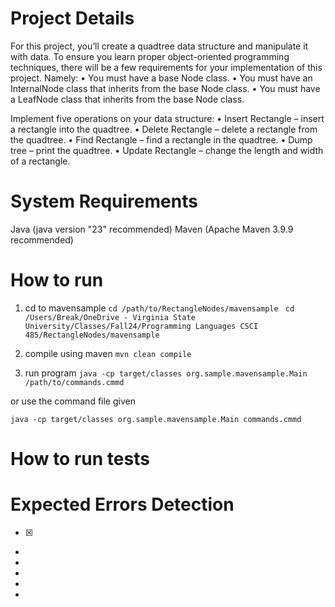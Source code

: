 # Project Details
For this project, you’ll create a quadtree data structure and manipulate it with data. To ensure you learn
proper object-oriented programming techniques, there will be a few requirements for your
implementation of this project. Namely:
• You must have a base Node class.
• You must have an InternalNode class that inherits from the base Node class.
• You must have a LeafNode class that inherits from the base Node class.

Implement five operations on your data structure:
• Insert Rectangle – insert a rectangle into the quadtree.
• Delete Rectangle – delete a rectangle from the quadtree.
• Find Rectangle – find a rectangle in the quadtree.
• Dump tree – print the quadtree.
• Update Rectangle – change the length and width of a rectangle.

# System Requirements
Java (java version "23" recommended)
Maven (Apache Maven 3.9.9 recommended)


# How to run 
1) cd to mavensample
```cd /path/to/RectangleNodes/mavensample ```
``` cd /Users/Break/OneDrive - Virginia State University/Classes/Fall24/Programming Languages CSCI 485/RectangleNodes/mavensample ```


2) compile using maven
``` mvn clean compile  ```

3) run program
``` java -cp target/classes org.sample.mavensample.Main /path/to/commands.cmmd ```

or use the command file given

``` java -cp target/classes org.sample.mavensample.Main commands.cmmd ```


# How to run tests




# Expected Errors Detection

- [X] 
- 
- 
-  
- 
-